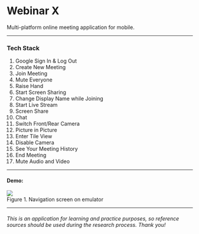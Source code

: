 # Webinar X
Multi-platform online meeting application for mobile.

--------------
### Tech Stack
1. Google Sign In & Log Out
2. Create New Meeting
3. Join Meeting
4. Mute Everyone
5. Raise Hand
6. Start Screen Sharing
7.  Change Display Name while Joining
8.  Start Live Stream
9.  Screen Share
10. Chat
11. Switch Front/Rear Camera
12. Picture in Picture
13. Enter Tile View
14. Disable Camera
15. See Your Meeting History
16. End Meeting
17. Mute Audio and Video


------
#### Demo:
  <img src="https://raw.githubusercontent.com/anvng/description-image-archive/main/WebinarX/img/shot-chatting.png" /> <br> Figure 1. Navigation screen on emulator

------

###### This is an application for learning and practice purposes, so reference sources should be used during the research process. Thank you!